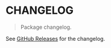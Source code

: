 # CHANGELOG

> Package changelog.

See [GitHub Releases](https://github.com/stdlib-js/stats-base-dists-logistic-logpdf/releases) for the changelog.